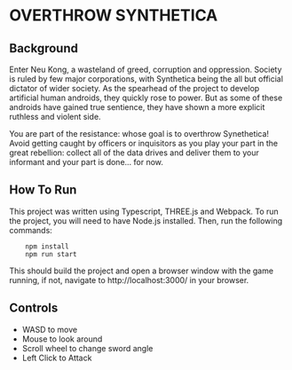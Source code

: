 # OVERTHROW SYNTHETICA

## Background

Enter Neu Kong, a wasteland of greed, corruption and oppression. Society is ruled by few major corporations, with Synthetica being the all but official dictator of wider society. As the spearhead of the project to develop artificial human androids, they quickly rose to power. But as some of these androids have gained true sentience, they have shown a more explicit ruthless and violent side.

You are part of the resistance: whose goal is to overthrow Synethetica! Avoid getting caught by officers or inquisitors as you play your part in the great rebellion: collect all of the data drives and deliver them to your informant and your part is done... for now. 

## How To Run

This project was written using Typescript, THREE.js and Webpack. To run the project, you will need to have Node.js installed. Then, run the following commands:
```
    npm install
    npm run start
```

This should build the project and open a browser window with the game running, if not, navigate to http://localhost:3000/ in your browser.


## Controls

- WASD to move
- Mouse to look around
- Scroll wheel to change sword angle
- Left Click to Attack
  
